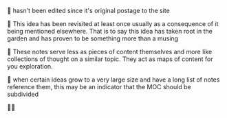 🌰
hasn't been edited since it's original postage to the site

🌱
This idea has been revisited at least once usually as a consequence of it being mentioned elsewhere. That is to say this idea has taken root in the garden and has proven to be something more than a musing

🌳
These notes serve less as pieces of content themselves and more like collections of thought on a similar topic. They act as maps of content for you exploration.

🌿
when certain ideas grow to a very large size and have a long list of notes reference them, this may be an indicator that the MOC should be subdivided

🏡📝